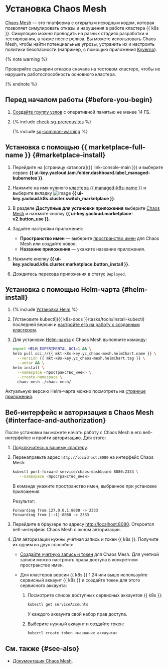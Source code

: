# Установка Chaos Mesh


[Chaos Mesh](https://chaos-mesh.org/) — это платформа с открытым исходным кодом, которая позволяет симулировать отказы и нарушения в работе кластера {{ k8s }}. Симуляцию можно проводить на разных стадиях разработки и тестирования, а также после релиза. Вы можете использовать Chaos Mesh, чтобы найти потенциальные угрозы, устранить их и настроить политики безопасности (например, с помощью приложения [Kyverno](kyverno.md)).

{% note warning %}

Проверяйте сценарии отказов сначала на тестовом кластере, чтобы не нарушить работоспособность основного кластера.

{% endnote %}

## Перед началом работы {#before-you-begin}

1. [Создайте группу узлов](../node-group/node-group-create.md) с оперативной памятью не менее 14 ГБ.

1. {% include [check-sg-prerequsites](../../../_includes/managed-kubernetes/security-groups/check-sg-prerequsites-lvl3.md) %}

    {% include [sg-common-warning](../../../_includes/managed-kubernetes/security-groups/sg-common-warning.md) %}

## Установка с помощью {{ marketplace-full-name }} {#marketplace-install}

1. Перейдите на [страницу каталога]({{ link-console-main }}) и выберите сервис **{{ ui-key.yacloud.iam.folder.dashboard.label_managed-kubernetes }}**.
1. Нажмите на имя нужного [кластера {{ managed-k8s-name }}](../../concepts/index.md#kubernetes-cluster) и выберите вкладку ![image](../../../_assets/console-icons/shopping-cart.svg) **{{ ui-key.yacloud.k8s.cluster.switch_marketplace }}**.
1. В разделе **Доступные для установки приложения** выберите [Chaos Mesh](/marketplace/products/yc/chaos-mesh) и нажмите кнопку **{{ ui-key.yacloud.marketplace-v2.button_use }}**.
1. Задайте настройки приложения:

   * **Пространство имен** — выберите [пространство имен](../../concepts/index.md#namespace) для Chaos Mesh или создайте новое.
   * **Название приложения** — укажите название приложения.

1. Нажмите кнопку **{{ ui-key.yacloud.k8s.cluster.marketplace.button_install }}**.
1. Дождитесь перехода приложения в статус `Deployed`.

## Установка с помощью Helm-чарта {#helm-install}

1. {% include [Установка Helm](../../../_includes/managed-kubernetes/helm-install.md) %}

1. [Установите kubectl]({{ k8s-docs }}/tasks/tools/install-kubectl) последней версии и [настройте его на работу с созданным кластером](../connect/index.md#kubectl-connect).

1. Для установки [Helm-чарта](https://helm.sh/docs/topics/charts/) с Chaos Mesh выполните команду:

   ```bash
   export HELM_EXPERIMENTAL_OCI=1 && \
   helm pull oci://{{ mkt-k8s-key.yc_chaos-mesh.helmChart.name }} \
     --version {{ mkt-k8s-key.yc_chaos-mesh.helmChart.tag }} \
     --untar && \
   helm install \
     --namespace <пространство_имен> \
     --create-namespace \
     chaos-mesh ./chaos-mesh/
   ```

Актуальную версию Helm-чарта можно посмотреть на [странице приложения](/marketplace/products/yc/chaos-mesh#docker-images).

## Веб-интерфейс и авторизация в Chaos Mesh {#interface-and-authorization}

После установки вы можете начать работу с Chaos Mesh в его веб-интерфейсе и пройти авторизацию. Для этого:

1. [Подключитесь к вашему кластеру](../connect/index.md#kubectl-connect).
1. Перенаправьте адрес `http://localhost:8080` на интерфейс Chaos Mesh:

   ```bash
   kubectl port-forward service/chaos-dashboard 8080:2333 \
      --namespace <пространство_имен>
   ```

   В команде укажите пространство имен, выбранное при установке приложения.

   Результат:

   ```text
   Forwarding from 127.0.0.1:8080 -> 2333
   Forwarding from [::1]:8080 -> 2333
   ```

1. Перейдите в браузере по адресу [http://localhost:8080](http://localhost:8080). Откроется веб-интерфейс Chaos Mesh с окном авторизации.
1. Для авторизации нужны учетная запись и токен {{ k8s }}. Получите их одним из двух способов:

   * [Создайте учетную запись и токен](https://chaos-mesh.org/docs/manage-user-permissions/) для Chaos Mesh. Для учетной записи можно настроить права доступа в конкретном пространстве имен.
   * Для кластеров версии {{ k8s }} 1.24 или выше используйте сервисный аккаунт {{ k8s }} и создайте токен для этого сервисного аккаунта:

      1. Посмотрите список доступных сервисных аккаунтов {{ k8s }}:

         ```bash
         kubectl get serviceAccounts
         ```

         У каждого аккаунта свой набор прав доступа.

      1. Выберите нужный аккаунт и создайте токен:

         ```bash
         kubectl create token <название_аккаунта>
         ```

## См. также {#see-also}

* [Документация Chaos Mesh](https://chaos-mesh.org/docs/).
